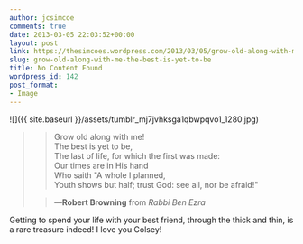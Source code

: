 ```yaml
---
author: jcsimcoe
comments: true
date: 2013-03-05 22:03:52+00:00
layout: post
link: https://thesimcoes.wordpress.com/2013/03/05/grow-old-along-with-me-the-best-is-yet-to-be/
slug: grow-old-along-with-me-the-best-is-yet-to-be
title: No Content Found
wordpress_id: 142
post_format:
- Image
---
```


![]({{ site.baseurl }}/assets/tumblr_mj7jvhksga1qbwpqvo1_1280.jpg)

<blockquote>

>
> Grow old along with me!   
The best is yet to be,   
The last of life, for which the first was made:   
Our times are in His hand   
Who saith "A whole I planned,   
Youth shows but half; trust God: see all, nor be afraid!"
>
>

>
> —**Robert Browning** from _Rabbi Ben Ezra_
>
>
</blockquote>




Getting to spend your life with your best friend, through the thick and thin, is a rare treasure indeed! I love you Colsey!

